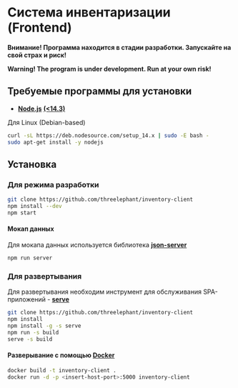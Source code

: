 # Система инвентаризации (Frontend)

**Внимание! Программа находится в стадии разработки. Запускайте на свой страх и риск!**

**Warning! The program is under development. Run at your own risk!**

## Требуемые программы для установки

- [**Node.js**](https://nodejs.org/en/download/current/) [**(<14.3)**](https://nodejs.org/download/release/v14.3.0/)

Для Linux (Debian-based)
```sh
curl -sL https://deb.nodesource.com/setup_14.x | sudo -E bash -
sudo apt-get install -y nodejs
```

## Установка

### Для режима разработки

```sh
git clone https://github.com/threelephant/inventory-client
npm install --dev
npm start
```

#### Мокап данных

Для мокапа данныx используется библиотека [**json-server**](https://www.npmjs.com/package/json-server)

```sh
npm run server
```

### Для развертывания
Для развертывания необходим инструмент для обслуживания
SPA-приложений - [**serve**](https://www.npmjs.com/package/serve)

```sh
git clone https://github.com/threelephant/inventory-client
npm install
npm install -g -s serve
npm run -s build
serve -s build
```

#### Разверывание с помощью [**Docker**](https://www.docker.com/)

```sh
docker build -t inventory-client .
docker run -d -p <insert-host-port>:5000 inventory-client
```